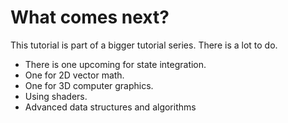 # What comes next?

This tutorial is part of a bigger tutorial series. There is a lot to do.

- There is one upcoming for state integration.
- One for 2D vector math.
- One for 3D computer graphics.
- Using shaders.
- Advanced data structures and algorithms
